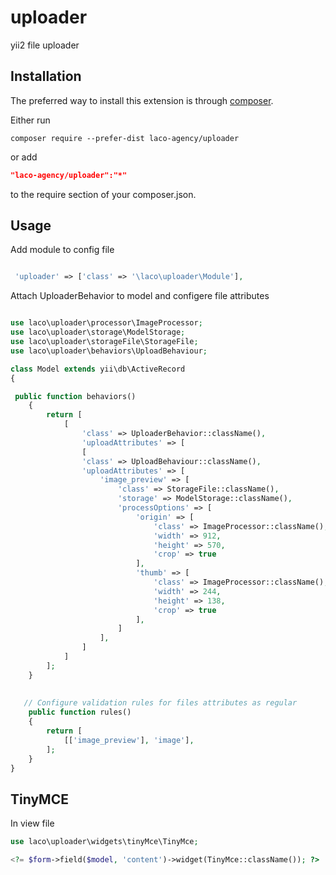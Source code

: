 # uploader
yii2 file uploader

Installation
------------

The preferred way to install this extension is through [composer](http://getcomposer.org/download/).

Either run

```
composer require --prefer-dist laco-agency/uploader
```

or add

```json
"laco-agency/uploader":"*"
```

to the require section of your composer.json.

Usage
-----
Add module to config file

```php

 'uploader' => ['class' => '\laco\uploader\Module'],
``` 

Attach UploaderBehavior to model and configere file attributes

```php

use laco\uploader\processor\ImageProcessor;
use laco\uploader\storage\ModelStorage;
use laco\uploader\storageFile\StorageFile;
use laco\uploader\behaviors\UploadBehaviour;

class Model extends yii\db\ActiveRecord
{

 public function behaviors()
    {
        return [
            [
                'class' => UploaderBehavior::className(),
                'uploadAttributes' => [
                [
                'class' => UploadBehaviour::className(),
                'uploadAttributes' => [
                    'image_preview' => [
                        'class' => StorageFile::className(),
                        'storage' => ModelStorage::className(),
                        'processOptions' => [
                            'origin' => [
                                'class' => ImageProcessor::className(),
                                'width' => 912,
                                'height' => 570,
                                'crop' => true
                            ],
                            'thumb' => [
                                'class' => ImageProcessor::className(),
                                'width' => 244,
                                'height' => 138,
                                'crop' => true
                            ],
                        ]
                    ],                   
                ]
            ]
        ];
    }
 
   
   // Configure validation rules for files attributes as regular   
    public function rules()
    {
        return [
            [['image_preview'], 'image'],
        ];
    }
}
```

TinyMCE
-----
In view file
```php
use laco\uploader\widgets\tinyMce\TinyMce;

<?= $form->field($model, 'content')->widget(TinyMce::className()); ?>
```